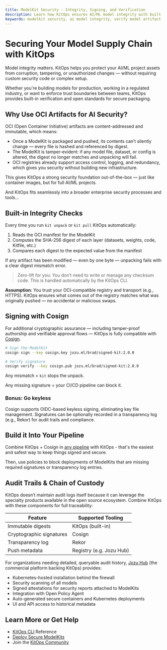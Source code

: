 ```yaml
---
title: ModelKit Security - Integrity, Signing, and Verification
description: Learn how KitOps ensures AI/ML model integrity with built-in SHA-256 verification, optional Cosign signing, and integration with transparency logs. Secure your AI supply chain from development to deployment.
keywords: modelkit security, ai model integrity, verify model artifact, cosign signing ml, oci security mlops, secure ai packaging, reproducible ml deployment, transparency logs, digests sha256, rekor
---
```


# Securing Your Model Supply Chain with KitOps

Model integrity matters. KitOps helps you protect your AI/ML project assets from corruption, tampering, or unauthorized changes — without requiring custom security code or complex setup.

Whether you're building models for production, working in a regulated industry, or want to enforce trust boundaries between teams, KitOps provides built-in verification and open standards for secure packaging.

## Why Use OCI Artifacts for AI Security?

OCI (Open Container Initiative) artifacts are content-addressed and immutable, which means:
- Once a ModelKit is packaged and pushed, its contents can’t silently change — every file is hashed and referenced by digest.
- The ModelKit is tamper-evident: if any model file, dataset, or config is altered, the digest no longer matches and unpacking will fail.
- OCI registries already support access control, logging, and redundancy, which gives you security without building new infrastructure.

This gives KitOps a strong security foundation out-of-the-box — just like container images, but for full AI/ML projects.

And KitOps fits seamlessly into a broader enterprise security processes and tools...

## Built-in Integrity Checks

Every time you run `kit unpack` or `kit pull` KitOps automatically:
1.	Reads the OCI manifest for the ModelKit
2.	Computes the SHA-256 digest of each layer (datasets, weights, code, Kitfile, etc.)
3.	Compares each digest to the expected value from the manifest

If any artifact has been modified — even by one byte — unpacking fails with a clear digest mismatch error.

> Zero-lift for you: You don’t need to write or manage any checksum code. This is handled automatically by the KitOps CLI.

**Assumption**: You trust your OCI-compatible registry and transport (e.g., HTTPS). KitOps ensures what comes out of the registry matches what was originally pushed — no accidental or malicious swaps.

## Signing with Cosign

For additional cryptographic assurance — including tamper-proof authorship and verifiable approval flows — KitOps is fully compatible with [Cosign](https://github.com/sigstore/cosign).

```sh
# Sign the ModelKit
cosign sign --key cosign.key jozu.ml/brad/signed-kit:2.0.0

# Verify signature
cosign verify --key cosign.pub jozu.ml/brad/signed-kit:2.0.0
```

Any mismatch = `kit` stops the unpack.

Any missing signature = your CI/CD pipeline can block it.

### Bonus: Go keyless

Cosign supports OIDC-based keyless signing, eliminating key file management. Signatures can be optionally recorded in a transparency log (e.g., Rekor) for audit trails and compliance.

## Build it Into Your Pipeline

Combine KitOps + Cosign in [any pipeline](../integrations/cicd.md) with KitOps - that's the easiest and safest way to keep things signed and secure.

Then, use policies to block deployments of ModelKits that are missing required signatures or transparency log entries.

## Audit Trails & Chain of Custody

KitOps doesn’t maintain audit logs itself because it can leverage the specialty products available in the open source ecosystem. Combine KitOps with these components for full traceability:

| Feature | Supported Tooling |
| --- | --- |
| Immutable digests | KitOps (built-in) |
| Cryptographic signatures | Cosign |
| Transparency log | Rekor |
| Push metadata | Registry (e.g. Jozu Hub) |

For organizations needing detailed, queryable audit history, [Jozu Hub](https://jozu.com/) (the commercial platform backing KitOps) provides:
- Kubernetes-hosted installation behind the firewall
- Security scanning of all models
- Signed attestations for security reports attached to ModelKits
- Integration with Open Policy Agent
- Auto-generated secure containers and Kubernetes deployments
- UI and API access to historical metadata

## Learn More or Get Help
- [KitOps CLI](../cli/cli-reference.md) Reference
- [Deploy Secure ModelKits](../deploy.md)
- Join the [KitOps Community](https://discord.gg/Tapeh8agYy)
